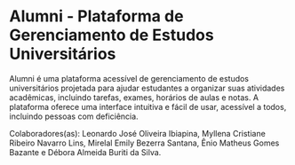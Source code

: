 

# Alumni - Plataforma de Gerenciamento de Estudos Universitários
Alumni é uma plataforma acessível de gerenciamento de estudos universitários projetada para ajudar estudantes a organizar suas atividades acadêmicas, incluindo tarefas, exames, horários de aulas e notas. A plataforma oferece uma interface intuitiva e fácil de usar, acessível a todos, incluindo pessoas com deficiência.


Colaboradores(as): Leonardo José Oliveira Ibiapina, Myllena Cristiane Ribeiro Navarro Lins, Mirelal Emily Bezerra Santana, Ênio Matheus Gomes Bazante e Débora Almeida Buriti da Silva.
